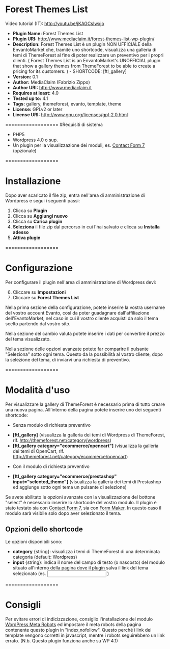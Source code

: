 ﻿Forest Themes List
==================

Video tutorial (IT): http://youtu.be/jKAGCsIwxjo

* **Plugin Name:** Forest Themes List
* **Plugin URI:** http://www.mediaclaim.it/forest-themes-list-wp-plugin/
* **Description:** Forest Themes List è un plugin NON UFFICIALE della EnvantoMarket che, tramite uno shortcode, visualizza una galleria di temi di ThemeForest al fine di poter realizzare un preventivo per i propri clienti. ( Forest Themes List is an EnvantoMarket's UNOFFICIAL plugin that show a gallery themes from ThemeForest to be able to create a pricing for its customers. ) - SHORTCODE: [ftl_gallery]
* **Version:** 0.1
* **Author:** MediaClaim (Fabrizio Zippo)
* **Author URI:** http://www.mediaclaim.it
* **Requires at least:** 4.0
* **Tested up to:** 4.1
* **Tags:** gallery, themeforest, evanto, template, theme
* **License:** GPLv2 or later
* **License URI:** http://www.gnu.org/licenses/gpl-2.0.html

==================
#Requisiti di sistema

* PHP5
* Wordpress 4.0 o sup.
* Un plugin per la visualizzazione dei moduli, es. [Contact Form 7](https://wordpress.org/plugins/contact-form-7/)  (opzionale)

==================
# Installazione

Dopo aver scaricato il file zip, entra nell'area di amministrazione di Wordpress e segui i seguenti passi:

1. Clicca su **Plugin**
2. Clicca su **Aggiungi nuovo**
3. Clicca su **Carica plugin**
4. **Seleziona** il file zip dal percorso in cui l'hai salvato e clicca su **Installa adesso**
5. **Attiva plugin**

==================
# Configurazione

Per configurare il plugin nell'area di amministrazione di Wordpress devi:

6. Cliccare su **Impostazioni**
7. Cliccare su **Forest Themes List**

Nella prima sezione della configurazione, potete inserire la vostra username del vostro account Evanto, così da poter guadagnare dall'affiliazione dell'EvantoMarket, nel caso in cui il vostro cliente acquisti da solo il tema scelto partendo dal vostro sito.

Nella sezione del cambio valuta potete inserire i dati per convertire il prezzo del tema visualizzato.

Nella sezione delle opzioni avanzate potete far comparire il pulsante "Seleziona" sotto ogni tema. Questo da la possibilità al vostro cliente, dopo la selezione del tema, di inviarvi una richiesta di preventivo.

==================
# Modalità d'uso

Per visualizzare la gallery di ThemeForest è necessario prima di tutto creare una nuova pagina. All'interno della pagina potete inserire uno dei seguenti shortcode:

- Senza modulo di richiesta preventivo

* **[ftl_gallery]** (visualizza la galleria dei temi di Wordpress di ThemeForest, rif. http://themeforest.net/category/wordpress)
* **[ftl_gallery category="ecommerce/opencart"]** (visualizza la galleria dei temi di OpenCart, rif. http://themeforest.net/category/ecommerce/opencart)


- Con il modulo di richiesta preventivo

* **[ftl_gallery category="ecommerce/prestashop" input="selected_theme"]** (visualizza la galleria dei temi di Prestashop ed aggiunge sotto ogni tema un pulsante di selezione)

Se avete abilitato le opzioni avanzate con la visualizzazione del bottone "select" è necessario inserire lo shortcode del vostro modulo. Il plugin è stato testato sia con [Contact Form 7](https://wordpress.org/plugins/contact-form-7/), sia con [Form Maker](https://wordpress.org/plugins/form-maker/). In questo caso il modulo sarà visibile solo dopo aver selezionato il tema.

## Opzioni dello shortcode

Le opzioni disponibili sono:

* **category** {string}: visualizza i temi di ThemeForest di una determinata categoria (default: Wordpress)
* **input** {string}: indica il nome del campo di testo (o nascosto) del modulo situato all'interno della pagina dove il plugin salva il link del tema selezionato (es. <input type="text" name="selectedTheme" value="" readonly="readonly" /> )
 
==================
# Consigli

Per evitare errori di indicizzazione, consiglio l'installazione del modulo [WordPress Meta Robots](https://wordpress.org/plugins/wordpress-meta-robots/) ed impostare il meta robots della pagina contenente questo plugin in "index,nofollow". Questo perché i link dei template vengono corretti in javascript, mentre i robots seguirebbero un link errato. (N.b. Questo plugin funziona anche su WP 4.1)

